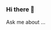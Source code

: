 ### Hi there 👋
Ask me about ...
<link rel="stylesheet" href="https://cdn.jsdelivr.net/gh/sushantrahate/docsify-darkly-theme/css/darkly.css">

<!-- Compressed -->
<link rel="stylesheet" href="https://cdn.jsdelivr.net/gh/sushantrahate/docsify-darkly-theme/css/darkly.min.css">

<!--
**sshixin/sshixin** is a ✨ _special_ ✨ repository because its `README.md` (this file) appears on your GitHub profile.

Here are some ideas to get you started:

- 🔭 I’m currently working on ...
- 🌱 I’m currently learning ...
- 👯 I’m looking to collaborate on ...
- 🤔 I’m looking for help with ...
- 💬 Ask me about ...
- 📫 How to reach me: ...
- 😄 Pronouns: ...
- ⚡ Fun fact: ...
-->
